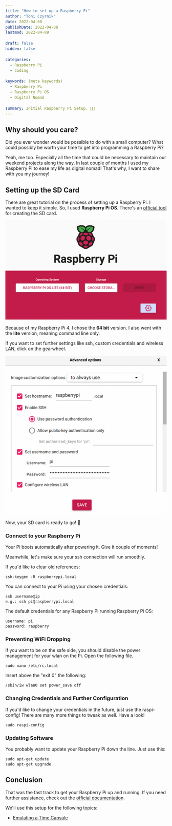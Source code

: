 ```yaml
---
title: "How to set up a Raspberry Pi"
author: "Toni Czyrnik"
date: 2022-04-08
publishDate: 2022-04-08
lastmod: 2022-04-09

draft: false
hidden: false

categories:
  - Raspberry Pi
  - Coding

keywords: (meta keywords)
  - Raspberry Pi
  - Raspberry Pi OS
  - Digital Nomad

summary: Initial Raspberry Pi Setup. 👨‍💻
---
```


## Why should you care?

Did you ever wonder would be possible to do with a small computer? What could possibly be worth your time to get into programming a Raspberry Pi?

Yeah, me too. Especially all the time that could be necessary to maintain our weekend projects along the way. In last couple of months I used my Raspberry Pi to ease my life as digital nomad! That's why, I want to share with you my journey! 

## Setting up the SD Card

There are great tutorial on the process of setting up a Raspberry Pi. I wanted to keep it simple. So, I used **Raspberry Pi OS**. There's an [official tool](https://www.raspberrypi.com/software/) for creating the SD card. 

![Official Tool](./tool.png)

Because of my Raspberry Pi 4, I chose the **64 bit** version. I also went with the **lite** version, meaning command line only.

If you want to set further settings like ssh, custom credentials and wireless LAN, click on the gearwheel.

![Advanced Options](./options.png)

Now, your SD card is ready to go! 🎉

### Connect to your Raspberry Pi

Your Pi boots automatically after powering it. Give it couple of moments!

Meanwhile, let's make sure your ssh connection will run smoothly.

If you'd like to clear old references:

	ssh-keygen -R raspberrypi.local
	
You can connect to your Pi using your chosen credentials:

	ssh username@ip
	e.g.: ssh pi@raspberrypi.local

The default credentials for any Raspberry Pi running Raspberry Pi OS:

	username: pi
	password: raspberry
	

### Preventing WiFi Dropping

If you want to be on the safe side, you should disable the power management for your wlan on the Pi. Open the following file.

	sudo nano /etc/rc.local
	
Insert above the "exit 0" the following: 

	/sbin/iw wlan0 set power_save off
	
### Changing Credentials and Further Configuration

If you'd like to change your credentials in the future, just use the raspi-config! There are many more things to tweak as well. Have a look!

	sudo raspi-config

### Updating Software

You probably want to update your Raspberry Pi down the line. Just use this:

	sudo apt-get update 
	sudo apt-get upgrade 

## Conclusion

That was the fast track to get your Raspberry Pi up and running. If you need further assistance, check out the [official documentation](https://www.raspberrypi.com/documentation/computers/getting-started.html).

We'll use this setup for the following topics:

- [Emulating a Time Capsule](https://czyrnik.me/blog/how-to-use-a-raspberry-as-time-capsule-macos)
